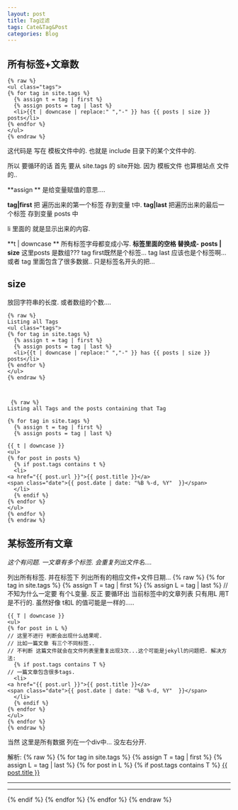 ```yaml
---
layout: post
title: Tag过滤
tags: Cate&Tag&Post
categories: Blog
---
```


## 所有标签+文章数
	{% raw %}
	<ul class="tags">
	{% for tag in site.tags %}
	  {% assign t = tag | first %}
	  {% assign posts = tag | last %}
	  <li>{{t | downcase | replace:" ","-" }} has {{ posts | size }} posts</li>
	{% endfor %}
	</ul>
	{% endraw %}



这代码是 写在 模板文件中的.
也就是 include 目录下的某个文件中的.


所以 要循环的话 首先 要从 site.tags 的 site开始.
因为 模板文件 也算根站点 文件的..


**assign **
是给变量赋值的意思....

**tag|first**  把 遍历出来的第一个标签 存到变量 t中.
**tag|last**  把遍历出来的最后一个标签 存到变量 posts 中

li 里面的 就是显示出来的内容.

**t | downcase **  所有标签字母都变成小写. 
**标签里面的空格 替换成-**
**posts | size**
这里posts 是数组???  tag first既然是个标签...
tag last 应该也是个标签啊...
或者 tag 里面包含了很多数据.. 只是标签名开头的把...


## size
放回字符串的长度.  或者数组的个数....


	{% raw %}
	Listing all Tags
	<ul class="tags">
	{% for tag in site.tags %}
	  {% assign t = tag | first %}
	  {% assign posts = tag | last %}
	  <li>{{t | downcase | replace:" ","-" }} has {{ posts | size }} posts</li>
	{% endfor %}
	</ul>
	{% endraw %}
	
	
	
	 {% raw %}
	Listing all Tags and the posts containing that Tag
	
	{% for tag in site.tags %}
	  {% assign t = tag | first %}
	  {% assign posts = tag | last %}
	
	{{ t | downcase }}
	<ul>
	{% for post in posts %}
	  {% if post.tags contains t %}
	  <li>
	<a href="{{ post.url }}">{{ post.title }}</a>
	<span class="date">{{ post.date | date: "%B %-d, %Y"  }}</span>
	  </li>
	  {% endif %}
	{% endfor %}
	</ul>
	{% endfor %}
	{% endraw %}











## 某标签所有文章

*这个有问题. 一文章有多个标签. 会重复列出文件名....*

列出所有标签.
并在标签下 列出所有的相应文件+文件日期...
	{% raw %}
	{% for tag in site.tags %}
	  {% assign T = tag | first %}
	  {% assign L = tag | last %}
	// 不知为什么一定要 有个L变量. 反正 要循环出 当前标签中的文章列表 只有用L 用T 是不行的. 虽然好像 t和L 的值可能是一样的.....
	
	{{ T | downcase }}
	<ul>
	{% for post in L %}
	// 这里不进行 判断会出现什么结果呢.
	// 比如一篇文章 有三个不同标签.. 
	// 不判断 这篇文件就会在文件列表里重复出现3次...这个可能是jekyll的问题把. 解决方法:
	  {% if post.tags contains T %}
	// 一篇文章包含很多tags.
	  <li>
	<a href="{{ post.url }}">{{ post.title }}</a>
	<span class="date">{{ post.date | date: "%B %-d, %Y"  }}</span>
	  </li>
	  {% endif %}
	{% endfor %}
	</ul>
	{% endfor %}
	{% endraw %}


当然 这里是所有数据 列在一个div中... 没左右分开.

解析:
	{% raw %}
	{% for tag in site.tags %}
	{% assign T = tag | first %}
	{% assign L = tag | last %}
	    {% for post in L %}
	        {% if post.tags contains T %}
	                <a href="{{ post.url }}">{{ post.title }}</a>  <br> <hr><hr>
	        {% endif %}
	    {% endfor %}
	{% endfor %}
	{% endraw %} 

